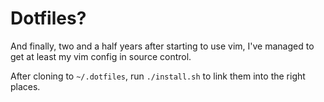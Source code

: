 # Dotfiles?
And finally, two and a half years after starting to use vim, I've managed to get
at least my vim config in source control.

After cloning to `~/.dotfiles`, run `./install.sh` to link them into the right places.
